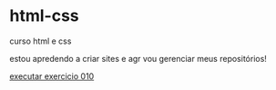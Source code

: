 # html-css
 curso html e css

 estou apredendo a criar sites e agr vou gerenciar meus repositórios!

<a href="https://vitordanielalencar.github.io/html-css/exercicios/ex010/index.html">executar exercicio 010</a> 